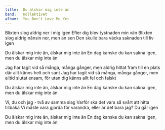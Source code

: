 ```yaml
---
title:  Du älskar mig inte än
band:   Kollektivet
album:  You Don't Love Me Yet
---
```


Blixten slog aldrig ner i mig igen
Efter dig blev tystnaden min vän
Blixten slog aldrig nånsin ner, men än sen
Den skulle bara väcka saknaden till liv igen

Du älskar mig inte än,
älskar mig inte än
En dag kanske du kan sakna igen,
men du älskar mig inte än

Jag har tagit vid så många, många gånger,
men aldrig hittat fram
till en plats där allt känns helt och sant
Jag har tagit vid så många, många gånger,
men alltid slutat ensam,
för utan dig känns allt fel och falskt

Du älskar mig inte än,
älskar mig inte än
En dag kanske du kan sakna igen,
men du älskar mig inte än

Vi, du och jag -
två av samma slag
Varför ska det vara så svårt
att hitta tillbaka
Vi måste vara gjorda för varandra,
eller är det bara jag?
Du går igen

Du älskar mig inte än,
älskar mig inte än
En dag kanske du kan sakna igen,
men du älskar mig inte än